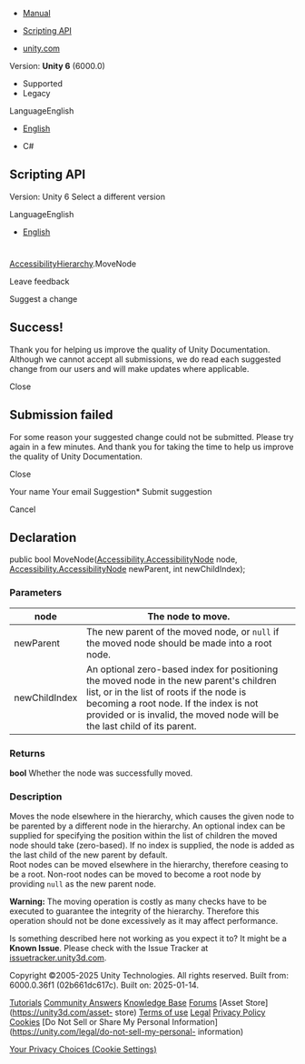 [ ]()

  * [Manual](../Manual/index.html)
  * [Scripting API](../ScriptReference/index.html)

  * [unity.com](https://unity.com/)

Version: **Unity 6** (6000.0)

  * Supported
  * Legacy

LanguageEnglish

  * [English]()

  * C#

[ ](https://docs.unity3d.com)

## Scripting API

Version: Unity 6 Select a different version

LanguageEnglish

  * [English]()

#
[AccessibilityHierarchy](Accessibility.AccessibilityHierarchy.html).MoveNode

Leave feedback

Suggest a change

## Success!

Thank you for helping us improve the quality of Unity Documentation. Although
we cannot accept all submissions, we do read each suggested change from our
users and will make updates where applicable.

Close

## Submission failed

For some reason your suggested change could not be submitted. Please <a>try
again</a> in a few minutes. And thank you for taking the time to help us
improve the quality of Unity Documentation.

Close

Your name Your email Suggestion* Submit suggestion

Cancel

[ ]()

## Declaration

public bool
MoveNode([Accessibility.AccessibilityNode](Accessibility.AccessibilityNode.html)
node, [Accessibility.AccessibilityNode](Accessibility.AccessibilityNode.html)
newParent, int newChildIndex);

### Parameters

node | The node to move.  
---|---  
newParent | The new parent of the moved node, or `null` if the moved node should be made into a root node.  
newChildIndex | An optional zero-based index for positioning the moved node in the new parent's children list, or in the list of roots if the node is becoming a root node. If the index is not provided or is invalid, the moved node will be the last child of its parent.  
  
### Returns

**bool** Whether the node was successfully moved.

### Description

Moves the node elsewhere in the hierarchy, which causes the given node to be
parented by a different node in the hierarchy. An optional index can be
supplied for specifying the position within the list of children the moved
node should take (zero-based). If no index is supplied, the node is added as
the last child of the new parent by default.  
Root nodes can be moved elsewhere in the hierarchy, therefore ceasing to be a
root. Non-root nodes can be moved to become a root node by providing `null` as
the new parent node.  
  
**Warning:** The moving operation is costly as many checks have to be executed
to guarantee the integrity of the hierarchy. Therefore this operation should
not be done excessively as it may affect performance.  

Is something described here not working as you expect it to? It might be a
**Known Issue**. Please check with the Issue Tracker at
[issuetracker.unity3d.com](https://issuetracker.unity3d.com).

Copyright ©2005-2025 Unity Technologies. All rights reserved. Built from:
6000.0.36f1 (02b661dc617c). Built on: 2025-01-14.

[Tutorials](https://unity3d.com/learn) [Community
Answers](https://answers.unity3d.com) [Knowledge
Base](https://support.unity3d.com/hc/en-us)
[Forums](https://forum.unity3d.com) [Asset Store](https://unity3d.com/asset-
store) [Terms of use](https://docs.unity3d.com/Manual/TermsOfUse.html)
[Legal](https://unity.com/legal) [Privacy
Policy](https://unity.com/legal/privacy-policy)
[Cookies](https://unity.com/legal/cookie-policy) [Do Not Sell or Share My
Personal Information](https://unity.com/legal/do-not-sell-my-personal-
information)

[Your Privacy Choices (Cookie Settings)](javascript:void\(0\);)

